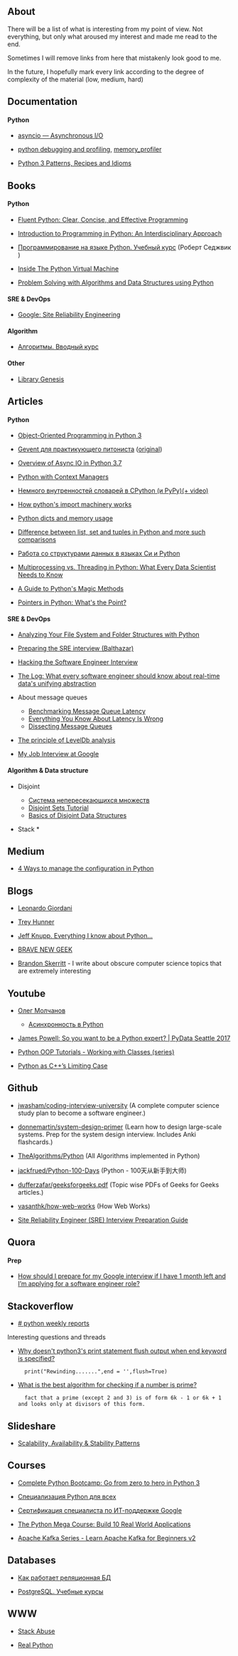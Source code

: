 ## About

There will be a list of what is interesting from my point of view. 
Not everything, but only what aroused my interest and made me read to the end. 

Sometimes I will remove links from here that mistakenly look good to me.

In the future, I hopefully mark every link according to the degree of complexity of the material (low, medium, hard)

## Documentation

#### Python

* [asyncio — Asynchronous I/O](https://docs.python.org/3/library/asyncio.html)

* [python debugging and profiling](https://docs.python.org/3.6/library/debug.html), [memory_profiler](https://github.com/pythonprofilers/memory_profiler)

* [Python 3 Patterns, Recipes and Idioms](https://python-3-patterns-idioms-test.readthedocs.io/en/latest/)



## Books

#### Python

* [Fluent Python: Clear, Concise, and Effective Programming](https://www.amazon.com/Fluent-Python-Concise-Effective-Programming/dp/1491946008)

* [Introduction to Programming in Python: An Interdisciplinary Approach](https://www.amazon.com/gp/product/0134076435)
  
* [Программирование на языке Python. Учебный курс](https://www.ozon.ru/context/detail/id/138259431/) (Роберт Седжвик )

* [Inside The Python Virtual Machine](https://leanpub.com/insidethepythonvirtualmachine/read#leanpub-auto-introduction)

* [Problem Solving with Algorithms and Data Structures using Python](https://runestone.academy/runestone/books/published/pythonds/index.html)


#### SRE & DevOps

* [Google: Site Reliability Engineering](https://landing.google.com/sre/sre-book/toc/index.html)

#### Algorithm

* [Алгоритмы. Вводный курс](https://www.ozon.ru/context/detail/id/24903185)

#### Other

* [Library Genesis](http://www.libgen.is/)



## Articles

#### Python

* [Object-Oriented Programming in Python 3](https://www.thedigitalcatonline.com/blog/2014/08/20/python-3-oop-part-1-objects-and-types/)

* [Gevent для практикующего питониста](https://vovkd.github.io/gevent-tutorial)
([original](http://sdiehl.github.io/gevent-tutorial/))

* [Overview of Async IO in Python 3.7](https://stackabuse.com/overview-of-async-io-in-python-3-7/)

* [Python with Context Managers](https://jeffknupp.com/blog/2016/03/07/python-with-context-managers/) 

* [Немного внутренностей словарей в CPython (и PyPy)(+ video)](https://habr.com/ru/post/432996)

* [How python's import machinery works](https://manikos.github.io/how-pythons-import-machinery-works)

* [Python dicts and memory usage](https://lerner.co.il/2019/05/12/python-dicts-and-memory-usage)

* [Difference between list, set and tuples in Python and more such comparisons](https://www.pythoncircle.com/post/249/difference-between-list-set-and-tuples-in-python-and-more-such-comparisons/)

* [Работа со структурами данных в языках Си и Python](https://www.ibm.com/developerworks/ru/library/l-data_structures_01/)

* [Multiprocessing vs. Threading in Python: What Every Data Scientist Needs to Know](https://blog.floydhub.com/multiprocessing-vs-threading-in-python-what-every-data-scientist-needs-to-know/)

* [A Guide to Python's Magic Methods](https://rszalski.github.io/magicmethods/)

* [Pointers in Python: What's the Point?](https://realpython.com/pointers-in-python/)

#### SRE & DevOps

* [Analyzing Your File System and Folder Structures with Python](https://janakiev.com/blog/python-filesystem-analysis/)

* [Preparing the SRE interview (Balthazar)](https://blog.balthazar-rouberol.com/preparing-the-sre-interview)

* [Hacking the Software Engineer Interview](https://puncsky.com/hacking-the-software-engineer-interview)

* [The Log: What every software engineer should know about real-time data's unifying abstraction](https://engineering.linkedin.com/distributed-systems/log-what-every-software-engineer-should-know-about-real-time-datas-unifying)

* About message queues
  * [Benchmarking Message Queue Latency](https://bravenewgeek.com/benchmarking-message-queue-latency/)
  * [Everything You Know About Latency Is Wrong](https://bravenewgeek.com/everything-you-know-about-latency-is-wrong/)
  * [Dissecting Message Queues](https://bravenewgeek.com/dissecting-message-queues/)

* [The principle of LevelDb analysis](https://www.programering.com/a/MjMyMTNwATQ.html)

* [My Job Interview at Google](https://catonmat.net/my-job-interview-at-google)

#### Algorithm & Data structure

* Disjoint
  * [Система непересекающихся множеств](https://e-maxx.ru/algo/dsu )
  * [Disjoint Sets Tutorial](https://helloacm.com/disjoint-sets/)
  * [Basics of Disjoint Data Structures](https://www.hackerearth.com/ru/practice/data-structures/disjoint-data-strutures/basics-of-disjoint-data-structures/tutorial/)

* Stack
  * 

## Medium
* [4 Ways to manage the configuration in Python](https://hackernoon.com/4-ways-to-manage-the-configuration-in-python-4623049e841b)



## Blogs

* [Leonardo Giordani](https://www.thedigitalcatonline.com/index.html)

* [Trey Hunner](https://treyhunner.com/talks/)

* [Jeff Knupp. Everything I know about Python...](https://jeffknupp.com/blog)

* [BRAVE NEW GEEK](https://bravenewgeek.com/)

* [Brandon Skerritt](https://skerritt.blog/) - I write about obscure computer science topics that are extremely interesting



## Youtube

* [Олег Молчанов](https://www.youtube.com/user/zaemiel)
  *  [Асинхронность в Python](https://www.youtube.com/playlist?list=PLlWXhlUMyooawilqK4lPXRvxtbYiw34S8)

* [James Powell: So you want to be a Python expert? | PyData Seattle 2017](https://www.youtube.com/watch?v=cKPlPJyQrt4)

* [Python OOP Tutorials - Working with Classes (series)](https://www.youtube.com/playlist?list=PL-osiE80TeTsqhIuOqKhwlXsIBIdSeYtc)

* [Python as C++’s Limiting Case](https://www.youtube.com/watch?v=DoWY7qQ9doA)


## Github

* [jwasham/coding-interview-university](https://github.com/jwasham/coding-interview-university) 
(A complete computer science study plan to become a software engineer.)

* [donnemartin/system-design-primer](https://github.com/donnemartin/system-design-primer)
(Learn how to design large-scale systems. Prep for the system design interview. Includes Anki flashcards.)

* [TheAlgorithms/Python](https://github.com/TheAlgorithms/Python)
(All Algorithms implemented in Python)

* [jackfrued/Python-100-Days](https://github.com/jackfrued/Python-100-Days)
(Python - 100天从新手到大师)

* [dufferzafar/geeksforgeeks.pdf](https://github.com/dufferzafar/geeksforgeeks.pdf/releases)
(Topic wise PDFs of Geeks for Geeks articles.)

* [vasanthk/how-web-works](https://github.com/vasanthk/how-web-works)
(How Web Works)

* [Site Reliability Engineer (SRE) Interview Preparation Guide](https://github.com/mxssl/sre-interview-prep-guide)



## Quora

#### Prep
* [How should I prepare for my Google interview if I have 1 month left and I’m applying for a software engineer role?](https://www.quora.com/How-should-I-prepare-for-my-Google-interview-if-I-have-1-month-left-and-I%E2%80%99m-applying-for-a-software-engineer-role)



## Stackoverflow

* [# python weekly reports](http://python-weekly.blogspot.com/)

Interesting questions and threads


* [Why doesn't python3's print statement flush output when end keyword is specified?](https://stackoverflow.com/questions/49081942/why-doesnt-python3s-print-statement-flush-output-when-end-keyword-is-specified)


        print("Rewinding.......",end = '',flush=True)

* [What is the best algorithm for checking if a number is prime?](https://stackoverflow.com/questions/1801391/what-is-the-best-algorithm-for-checking-if-a-number-is-prime)
        
        fact that a prime (except 2 and 3) is of form 6k - 1 or 6k + 1 and looks only at divisors of this form.


## Slideshare

* [Scalability, Availability & Stability Patterns](https://www.slideshare.net/mobile/jboner/scalability-availability-stability-patterns/)


## Courses

* [Complete Python Bootcamp: Go from zero to hero in Python 3](https://www.udemy.com/complete-python-bootcamp)

* [Специализация Python для всех](https://www.coursera.org/specializations/python)

* [Сертификация специалиста по ИТ-поддержке Google](https://www.coursera.org/specializations/google-it-support)

* [The Python Mega Course: Build 10 Real World Applications](https://www.udemy.com/the-python-mega-course/)

* [Apache Kafka Series - Learn Apache Kafka for Beginners v2](https://www.udemy.com/course/apache-kafka/)


## Databases

* [Как работает реляционная БД](https://habr.com/ru/company/mailru/blog/266811/)

* [PostgreSQL. Учебные курсы](https://postgrespro.ru/education/courses)

## WWW

* [Stack Abuse](https://stackabuse.com)

* [Real Python](https://realpython.com)
